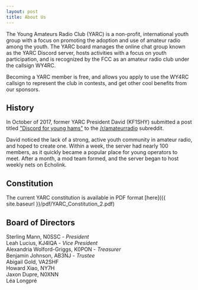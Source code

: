 ```yaml
---
layout: post
title: About Us
---
```


The Young Amateurs Radio Club (YARC) is a non-profit, international youth group with a focus on promoting the adoption and use of amateur radio among the youth. The YARC board manages the online chat group known as the YARC Discord server, hosts activities with a focus on youth participation, and is recognized by the FCC as an amateur radio club under the callsign WY4RC.

Becoming a YARC member is free, and allows you apply to use the WY4RC callsign to represent the club in contests, and get other cool benefits from our sponsors.

## History

In October of 2017, former YARC President David (KF1SHY) submitted a post titled ["Discord for young hams"](https://redd.it/73urv5) to the [/r/amateurradio](https://www.reddit.com/r/amateurradio/) subreddit.

David noticed the lack of a strong, active youth community in amateur radio, and hoped to create one. Within a week, the server had nearly 100 members, as it quickly became a popular place for young operators to meet. After a month, a mod team formed, and the server began to host weekly nets on Echolink.

## Constitution

The current YARC constitution is available in PDF format [here]({{ site.baseurl }}/pdf/YARC_Constitution_2.pdf)

## Board of Directors

Sterling Mann, N0SSC - *President*  
Leah Lucius, KJ4IQA - *Vice President*  
Alexandria Wolford-Griggs, K0PON - *Treasurer*  
Benjamin Johnson, AB3NJ - *Trustee*  
Abigail Gold, VA2SHF  
Howard Xiao, NY7H  
Jaxon Dupre, N0XNN  
Léa Longpré
